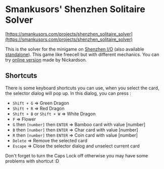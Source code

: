 # Smankusors' Shenzhen Solitaire Solver
[https://smankusors.com/projects/shenzhen_solitaire_solver](https://smankusors.com/projects/shenzhen_solitaire_solver)

This is the solver for the minigame on [Shenzhen I/O](https://store.steampowered.com/app/504210/SHENZHEN_IO/) (also available [standalone](https://store.steampowered.com/app/570490/SHENZHEN_SOLITAIRE/)). This game like freecell but with different mechanics. You can try [online version](http://tgratzer.com/shenzhen-solitaire) made by Nickardson.

## Shortcuts
There is some keyboard shortcuts you can use, when you select the card, the selector dialog will pop up. In this dialog, you can press :
* `Shift + G` => Green Dragon
* `Shift + R` => Red Dragon
* `Shift + B` or `Shift + W` => White Dragon
* `F` => Flower
* `G` then `[number]` then `ENTER` => Bamboo card with value [number]
* `B` then `[number]` then `ENTER` => Char card with value [number]
* `R` then `[number]` then `ENTER` => Coin card with value [number]
* `Delete` => Remove the selected card
* `Escape` => Close the selector dialog and unselect current card

Don't forget to turn the Caps Lock off otherwise you may have some problems with shortcut :D